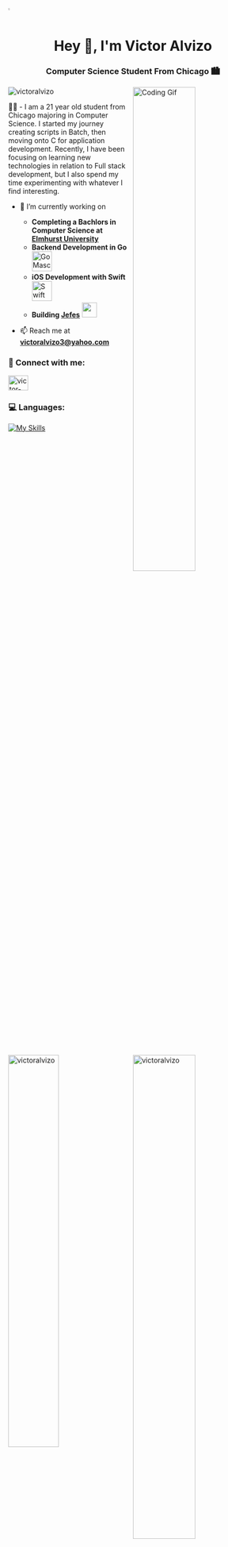 <img src="https://cdn.weasyl.com/static/media/77/01/0e/77010edc044346137755293f2d8db89977341e2cce02d6e8558dd9de11dd35be.gif" height="0.5%" />
<h1 align="center">Hey 👋, I'm Victor Alvizo</h1>
<h3 align="center">Computer Science Student From Chicago 🏙</h3>
<img align="right" alt="Coding Gif" width="50%" height="auto" src="https://cdn.dribbble.com/users/1059583/screenshots/4171367/coding-freak.gif" />

<p align="left"> <img src="https://komarev.com/ghpvc/?username=victoralvizo&label=Profile%20views&color=0e75b6&style=flat" alt="victoralvizo" /> </p>

👨‍🎓 - I am a 21 year old student from Chicago majoring in Computer Science. I started my journey creating scripts in Batch, then moving onto C for application development. Recently, I have been focusing on learning new technologies in relation to Full stack development, but I also spend my time experimenting with whatever I find interesting.   

- 🌱 I’m currently working on
  - **Completing a Bachlors in Computer Science at <a href="https://www.elmhurst.edu/">Elmhurst University</a>**
  - **Backend Development in Go** <a href="https://go.dev/"><img src="https://external-content.duckduckgo.com/iu/?u=https%3A%2F%2Fdevopedia.org%2Fimages%2Farticle%2F135%2F5996.1544439861.png&f=1&nofb=1&ipt=a9516651af898bbdfae5cd0e67ca1d5bb62e80bf135ce405f2767b3357abbf5f&ipo=images" alt="Go Mascot" width="40" height="40"/></a>
  - **iOS Development with Swift** <a href="https://developer.apple.com/swift/"><img src="https://cdn-icons-png.flaticon.com/512/732/732250.png" alt="Swift Logo" width="40" height="40"/></a>
  - **Building <a href="https://github.com/jalesolutions">Jefes</a>** <a href="https://github.com/jalesolutions"><img src="https://i.ibb.co/PjBnfX9/Asset-7.png" width="30" height="30"/></a>

- 📫 Reach me at **victoralvizo3@yahoo.com**

<h3 align="left">📩 Connect with me:</h3>
<p align="left">
  <a href="https://linkedin.com/in/victor-alvizo-b5196123b" target="blank">
    <img align="center" src="https://raw.githubusercontent.com/rahuldkjain/github-profile-readme-generator/master/src/images/icons/Social/linked-in-alt.svg" alt="victor-alvizo-b5196123b" height="30" width="40" />
  </a>
</p>

<h3 align="left">💻 Languages:</h3>

[![My Skills](https://skillicons.dev/icons?i=c,cpp,cs,java,qt,ts,react,express,nodejs,postgres,mongodb,kotlin,swift,go,git,docker,gradle&perline=6)](https://skillicons.dev)

<p>
  <img align="right" width="50%" src="https://github-readme-stats.vercel.app/api?username=VictorAlvizo&show_icons=true&locale=en&theme=tokyonight" alt="victoralvizo" />
</p>

<p>
  <img align="left" width="45%" src="https://github-readme-stats.vercel.app/api/top-langs?username=VictorAlvizo&show_icons=true&locale=en&layout=compact&theme=tokyonight" alt="victoralvizo" />
</p>

<p>
  <img align="right" width="50%" src="https://github-readme-streak-stats.herokuapp.com/?user=VictorAlvizo&&theme=tokyonight" alt="victoralvizo" />
</p>
